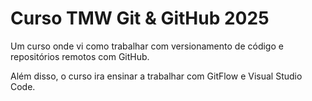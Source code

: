 # Curso TMW Git & GitHub 2025

Um curso onde vi como trabalhar com versionamento de código e repositórios remotos com GitHub.

Além disso, o curso ira ensinar a trabalhar com GitFlow e Visual Studio Code.